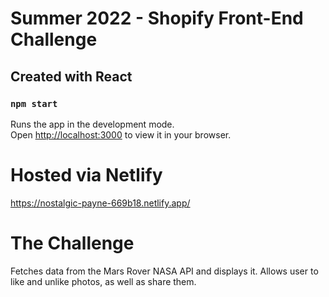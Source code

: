 # Summer 2022 - Shopify Front-End Challenge

## Created with React

### `npm start`

Runs the app in the development mode.\
Open [http://localhost:3000](http://localhost:3000) to view it in your browser.

# Hosted via Netlify
https://nostalgic-payne-669b18.netlify.app/

# The Challenge
Fetches data from the Mars Rover NASA API and displays it. Allows user to like and unlike photos, as well as share them.

